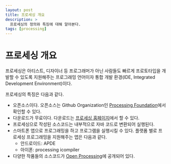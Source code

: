 ```yaml
---
layout: post
title: 프로세싱 개요
description: >
  프로세싱의 정의와 특징에 대해 알아본다.
tags: [processing]
---
```


# 프로세싱 개요

프로세싱은 아티스트, 디자이너 등 프로그래머가 아닌 사람들도 빠르게 프로토타입을 개발할 수 있도록 지원해주는 프로그래밍 언어이자 통합 개발 환경(IDE, Integrated Development Environment)이다.

프로세싱의 특징은 다음과 같다.

* 오픈소스이다. 오픈소스는 Github Organization인 [Processing Foundation](https://github.com/processing)에서 확인할 수 있다.
* 다운로드가 무료이다. 다운로드는 [프로세싱 홈페이지](https://processing.org/)에서 할 수 있다.
* 프로세싱으로 작성된 소스코드는 내부적으로 자바 코드로 변환되어 실행된다.
* 스마트폰 앱으로 프로그래밍을 하고 프로그램을 실행시킬 수 있다. 플랫폼 별로 프로세싱 프로그래밍을 지원해주는 앱은 다음과 같다.
  * 안드로이드: APDE
  * 아이폰: processing icompiler
* 다양한 작품들의 소스코드가 [Open Processing](https://www.openprocessing.org/)에 공개되어 있다.
